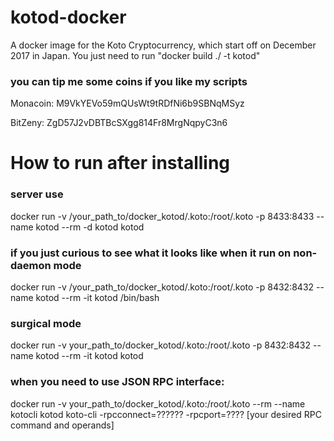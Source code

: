# kotod-docker
A docker image for the Koto Cryptocurrency, which start off on December 2017 in Japan.
You just need to run "docker build ./ -t kotod"

### you can tip me some coins if you like my scripts
Monacoin: M9VkYEVo59mQUsWt9tRDfNi6b9SBNqMSyz

BitZeny: ZgD57J2vDBTBcSXgg814Fr8MrgNqpyC3n6

# How to run after installing
### server use
docker run -v /your_path_to/docker_kotod/.koto:/root/.koto -p 8433:8433 --name kotod --rm -d kotod kotod
### if you just curious to see what it looks like when it run on non-daemon mode
docker run -v /your_path_to/docker_kotod/.koto:/root/.koto -p 8432:8432 --name kotod --rm -it kotod /bin/bash
### surgical mode
docker run -v your_path_to/docker_kotod/.koto:/root/.koto -p 8432:8432 --name kotod --rm -it kotod kotod

### when you need to use JSON RPC interface:
docker run -v your_path_to/docker_kotod/.koto:/root/.koto --rm --name kotocli kotod koto-cli -rpcconnect=?????? -rpcport=???? [your desired RPC command and operands]
